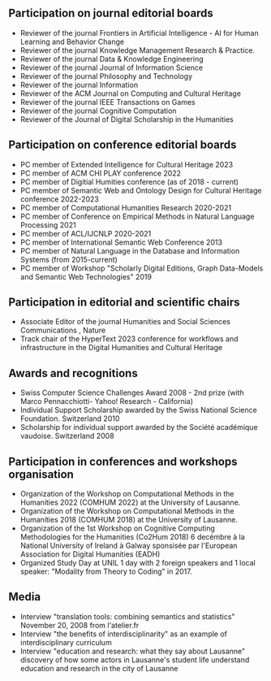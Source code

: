 Participation on journal editorial boards
--------------------
* Reviewer of the journal Frontiers in Artificial Intelligence - AI for Human Learning and Behavior Change
* Reviewer of the journal Knowledge Management Research & Practice.
* Reviewer of the journal Data & Knowledge Engineering
* Reviewer of the journal Journal of Information Science
* Reviewer of the journal Philosophy and Technology
* Reviewer of the journal Information
* Reviewer of the ACM Journal on Computing and Cultural Heritage
* Reviewer of the journal IEEE Transactions on Games
* Reviewer of the journal Cognitive Computation
* Reviewer of the Journal of Digital Scholarship in the Humanities

Participation on conference editorial boards
--------------------
* PC member of Extended Intelligence for Cultural Heritage 2023
* PC member of ACM CHI PLAY conference 2022
* PC member of Digitial Humities conference (as of 2018 - current)
* PC member of Semantic Web and Ontology Design for Cultural Heritage conference 2022-2023
* PC member of Computational Humanities Research 2020-2021 
* PC member of Conference on Empirical Methods in Natural Language Processing 2021
* PC member of ACL/IJCNLP 2020-2021
* PC member of International Semantic Web Conference 2013
* PC member of Natural Language in the Database and Information Systems (from 2015-current)
* PC member of Workshop "Scholarly Digital Editions, Graph Data-Models and Semantic Web Technologies" 2019

Participation in editorial and scientific chairs
--------------------
* Associate Editor of the journal Humanities and Social Sciences Communications , Nature
* Track chair of the HyperText 2023 conference for workflows and infrastructure in the Digital Humanities and Cultural Heritage

Awards and recognitions
--------------------
* Swiss Computer Science Challenges Award 2008 - 2nd prize (with Marco Pennacchiotti- Yahoo! Research - California) 
* Individual Support Scholarship awarded by the Swiss National Science Foundation. Switzerland 2010
* Scholarship for individual support awarded by the Société académique vaudoise. Switzerland 2008

Participation in conferences and workshops organisation
--------------------
* Organization of the Workshop on Computational Methods in the Humanities 2022 (COMHUM 2022) at the University of Lausanne. 
* Organization of the Workshop on Computational Methods in the Humanities 2018 (COMHUM 2018) at the University of Lausanne. 
* Organization of the 1st Workshop on Cognitive Computing Methodologies for the Humanities (Co2Hum 2018) 6 decémbre à la National University of Ireland à Galway sponsisée par l'European Association for Digital Humanities (EADH)
* Organized Study Day at UNIL 1 day with 2 foreign speakers and 1 local speaker: "Modality from Theory to Coding" in 2017.

Media
--------------------
* Interview "translation tools: combining semantics and statistics" November 20, 2008 from l'atelier.fr
* Interview "the benefits of interdisciplinarity" as an example of interdisciplinary curriculum
* Interview "education and research: what they say about Lausanne" discovery of how some actors in Lausanne's student life understand education and research in the city of Lausanne
